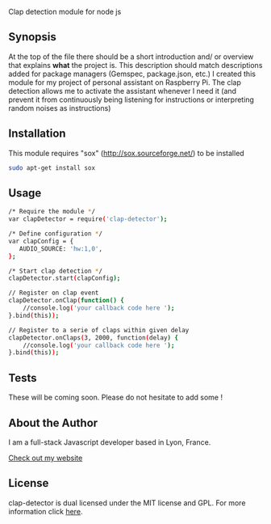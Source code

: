Clap detection module  for node js

## Synopsis

At the top of the file there should be a short introduction and/ or overview that explains **what** the project is. This description should match descriptions added for package managers (Gemspec, package.json, etc.)
I created this module for my project of personal assistant on Raspberry Pi. The clap detection allows me to activate the assistant whenever I need it (and prevent it from continuously being listening for instructions or interpreting random noises as instructions)

## Installation

This module requires "sox" (http://sox.sourceforge.net/) to be installed
```bash
sudo apt-get install sox
```

## Usage

```bash
/* Require the module */
var clapDetector = require('clap-detector');

/* Define configuration */
var clapConfig = {
   AUDIO_SOURCE: 'hw:1,0',
};

/* Start clap detection */
clapDetector.start(clapConfig);

// Register on clap event
clapDetector.onClap(function() {
    //console.log('your callback code here ');
}.bind(this));

// Register to a serie of claps within given delay
clapDetector.onClaps(3, 2000, function(delay) {
    //console.log('your callback code here ');
}.bind(this));
```

## Tests

These will be coming soon. Please do not hesitate to add some !

## About the Author

I am a full-stack Javascript developer based in Lyon, France.

[Check out my website](http://www.thomschell.com)

## License

clap-detector is dual licensed under the MIT license and GPL.
For more information click [here](https://opensource.org/licenses/MIT).